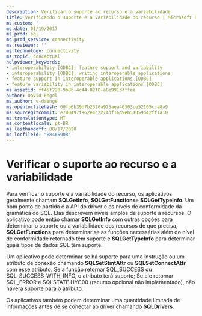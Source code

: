 ```yaml
---
description: Verificar o suporte ao recurso e a variabilidade
title: Verificando o suporte e a variabilidade do recurso | Microsoft Docs
ms.custom: ''
ms.date: 01/19/2017
ms.prod: sql
ms.prod_service: connectivity
ms.reviewer: ''
ms.technology: connectivity
ms.topic: conceptual
helpviewer_keywords:
- interoperability [ODBC], feature support and variability
- interoperability [ODBC], writing interoperable applications
- feature support in interoperable applications [ODBC]
- feature variability in interoperable applications [ODBC]
ms.assetid: ff45f220-9b8b-4c44-82f8-a8e9913fffea
author: David-Engel
ms.author: v-daenge
ms.openlocfilehash: 60fb6b39d7b2326a925aea40303ce52165cca8a9
ms.sourcegitcommit: e700497f962e4c2274df16d9e651059b42ff1a10
ms.translationtype: MT
ms.contentlocale: pt-BR
ms.lasthandoff: 08/17/2020
ms.locfileid: "88465908"
---
```

# <a name="checking-feature-support-and-variability"></a>Verificar o suporte ao recurso e a variabilidade
Para verificar o suporte e a variabilidade do recurso, os aplicativos geralmente chamam **SQLGetInfo**, **SQLGetFunctions**e **SQLGetTypeInfo**. Um bom ponto de partida é a API do driver e os níveis de conformidade da gramática do SQL. Elas descrevem níveis amplos de suporte a recursos. O aplicativo pode então chamar **SQLGetInfo** com outras opções para determinar o suporte ou a variabilidade dos recursos de que precisa, **SQLGetFunctions** para determinar se as funções necessárias além do nível de conformidade retornado têm suporte e **SQLGetTypeInfo** para determinar quais tipos de dados SQL têm suporte.  
  
 Um aplicativo pode determinar se há suporte para uma instrução ou um atributo de conexão chamando **SQLSetStmtAttr** ou **SQLSetConnectAttr** com esse atributo. Se a função retornar SQL_SUCCESS ou SQL_SUCCESS_WITH_INFO, o atributo terá suporte; Se ele retornar SQL_ERROR e SQLSTATE HYC00 (recurso opcional não implementado), não haverá suporte para o atributo.  
  
 Os aplicativos também podem determinar uma quantidade limitada de informações antes de se conectar ao driver chamando **SQLDrivers**.
